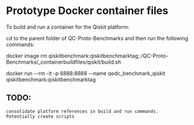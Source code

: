 # Prototype Docker container files 

To build and run a container for the Qiskit platform:

cd  to  the parent folder of QC-Proto-Benchmarks and then run the following commands:

docker image rm qiskitbenchmark:qiskitbenchmarktag;./QC-Proto-Benchmarks/_containerbuildfiles/qiskit/build.sh
 
docker run --rm -it -p 8888:8888 --name qedc_benchmark_qiskit qiskitbenchmark:qiskitbenchmarktag


## TODO: 
	consolidate platform references in build and run commands.  Potentially create scripts
	